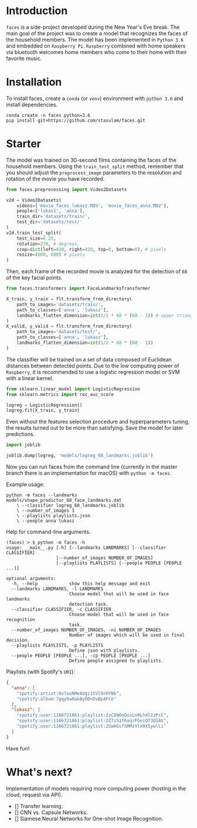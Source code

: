 # Introduction

`faces` is a side-project developed during the New Year's Eve break. The main goal of the project was to create a model that recognizes the faces of the household members. The model has been implemented in `Python 3.6` and embedded on `Raspberry Pi`. `Raspberry` combined with home speakers via bluetooth welcomes home members who come to their home with their favorite music.

# Installation

To install faces, create a `conda` (or `venv`) environment with `python 3.6` and install dependencies.

```
conda create -n faces python=3.6
pip install git+https://github.com/stasulam/faces.git
```

# Starter

The model was trained on 30-second films containing the faces of the household members. Using the `train_test_split` method, remember that you should adjust the `preprocess_image` parameters to the resolution and rotation of the movie you have recorded.

```python
from faces.preprocessing import Video2Datasets

v2d = Video2Datasets(
	videos=['movie_faces_lukasz.MOV', 'movie_faces_anna.MOV'],
	people=['lukasz', 'anna'],
	train_dir='datasets/train/',
	test_dir='datasets/test/'
)
v2d.train_test_split(
	test_size=0.25,
	rotation=270, # degrees,
	crop=dict(left=420, right=420, top=0, bottom=0), # pixels
	resize=(600, 600) # pixels
)
```

Then, each frame of the recorded movie is analyzed for the detection of `68` of the key facial points.

```python
from faces.transformers import FaceLandmarksTransformer

X_train, y_train = flt.transform_from_directory(
    path_to_images='datasets/train/',
    path_to_classes=['anna', 'lukasz'],
    landmarks_flatten_dimension=int(1/2 * 68 * (68 - 1)) # upper triangular matrix without diagonal
)
X_valid, y_valid = flt.transform_from_directory(
    path_to_images='datasets/test/',
    path_to_classes=['anna', 'lukasz'],
    landmarks_flatten_dimension=int(1/2 * 68 * (68 - 1))
)
```

The classifier will be trained on a set of data composed of Euclidean distances between detected points. Due to the low computing power of `Raspberry`, it is recommended to use a logistic regression model or SVM with a linear kernel.

```python
from sklearn.linear_model import LogisticRegression
from sklearn.metrics import roc_auc_score

logreg = LogisticRegression()
logreg.fit(X_train, y_train)
```

Even without the features selection procedure and hyperparameters tuning, the results turned out to be more than satisfying. Save the model for later predictions.

```python
import joblib

joblib.dump(logreg, 'models/logreg_68_landmarks.joblib')
```

Now you can run faces from the command line (currently in the master branch there is an implementation for macOS) with `python -m faces`.

Example usage:

```
python -m faces --landmarks models/shape_predictor_68_face_landmarks.dat
	\ --classifier logreg_68_landmarks.joblib
	\ --number_of_images 3
	\ --playlists playlists.json
	\ --people anna lukasz
```

Help for command-line arguments.

```
(faces) > $ python -m faces -h                                                                    
usage: __main__.py [-h] [--landmarks LANDMARKS] [--classifier CLASSIFIER]
                   [--number_of_images NUMBER_OF_IMAGES]
                   [--playlists PLAYLISTS] [--people PEOPLE [PEOPLE ...]]

optional arguments:
  -h, --help            show this help message and exit
  --landmarks LANDMARKS, -l LANDMARKS
                        Choose model that will be used in face landmarks
                        detection task.
  --classifier CLASSIFIER, -c CLASSIFIER
                        Choose model that will be used in face recognition
                        task.
  --number_of_images NUMBER_OF_IMAGES, -ni NUMBER_OF_IMAGES
                        Number of images which will be used in final decision.
  --playlists PLAYLISTS, -p PLAYLISTS
                        Define json with playlists.
  --people PEOPLE [PEOPLE ...], -cp PEOPLE [PEOPLE ...]
                        Define people assigned to playlists.

```

Playlists (with Spotify's `URI`):

```json
{
  "anna": [
    "spotify:artist:6o7xoNMeAUgi1SVl9rHYNk",
    "spotify:album:7gqy0a0akByODnOvBpAFCe"
  ],
  "lukasz": [
    "spotify:user:1166721861:playlist:2zCDN6nOusLnRLh4l2zPcC",
    "spotify:user:1166721861:playlist:2Z7iS1f6aqrFGeiQT3Q1AV",
    "spotify:user:1166721861:playlist:2UaHGsfSMMzYlX0X5ywlLi"
  ]
}
```

Have fun!

# What's next?

Implementation of models requiring more computing power (hosting in the cloud, request via API).

- [] Transfer learning.
- [] CNN vs. Capsule Networks.
- [] Siamese Neural Networks for One-shot Image Recognition.